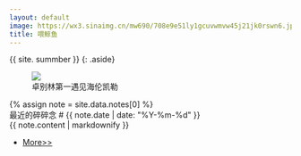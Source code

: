 ```yaml
---
layout: default
image: https://wx3.sinaimg.cn/mw690/708e9e51ly1gcuvwmvw45j21jk0rswn6.jpg
title: 喂鲸鱼
---
```


{{ site. summber }} {: .aside}

<figure>
  <img src="https://wx3.sinaimg.cn/mw690/708e9e51ly1gcuvwmvw45j21jk0rswn6.jpg">
  <figcaption>卓别林第一遇见海伦凯勒</figcaption>
</figure>
{% assign note = site.data.notes[0] %}
<div class="note">
  <div class="note-heading target">最近的碎碎念 # {{ note.date | date: "%Y-%m-%d" }}</div>
  {{ note.content | markdownify }}
</div>
<ul class="terminal">
  <li><a href="/notes">More>></a></li>
</ul>